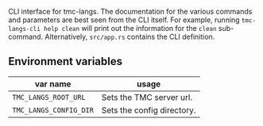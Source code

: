 CLI interface for tmc-langs. The documentation for the various commands and parameters are best seen from the CLI itself. For example, running `tmc-langs-cli help clean` will print out the information for the `clean` sub-command. Alternatively, `src/app.rs` contains the CLI definition.

## Environment variables

| var name               | usage                      |
| ---------------------- | -------------------------- |
| `TMC_LANGS_ROOT_URL`   | Sets the TMC server url.   |
| `TMC_LANGS_CONFIG_DIR` | Sets the config directory. |
